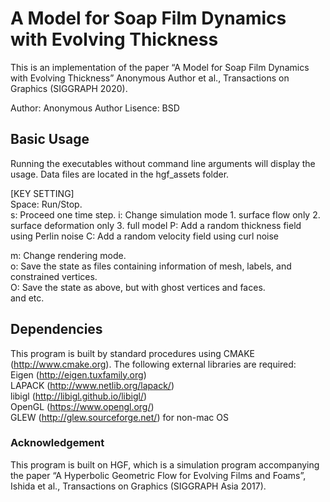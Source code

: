 # A Model for Soap Film Dynamics with Evolving Thickness

This is an implementation of the paper “A Model for Soap Film Dynamics with Evolving Thickness” Anonymous Author et al., Transactions on Graphics (SIGGRAPH 2020).

Author: Anonymous Author 
Lisence: BSD

## Basic Usage
Running the executables without command line arguments will display the usage. Data files are located in the hgf_assets folder.

[KEY SETTING]  
Space: Run/Stop.  
s: Proceed one time step. 
i: Change simulation mode 1. surface flow only 2. surface deformation only 3. full model
P: Add a random thickness field using Perlin noise
C: Add a random velocity field using curl noise

m: Change rendering mode.  
o: Save the state as files containing information of mesh, labels, and constrained vertices.  
O: Save the state as above, but with ghost vertices and faces.  
and etc.

## Dependencies
This program is built by standard procedures using CMAKE (http://www.cmake.org).
The following external libraries are required:   
Eigen (http://eigen.tuxfamily.org)  
LAPACK (http://www.netlib.org/lapack/)  
libigl (http://libigl.github.io/libigl/)  
OpenGL (https://www.opengl.org/)  
GLEW (http://glew.sourceforge.net/) for non-mac OS

### Acknowledgement
This program is built on HGF, which is a simulation program accompanying the paper “A Hyperbolic Geometric Flow for Evolving Films and Foams”, Ishida et al., Transactions on Graphics (SIGGRAPH Asia 2017).



